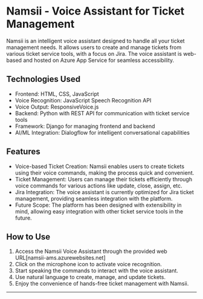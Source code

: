 # Namsii - Voice Assistant for Ticket Management

Namsii is an intelligent voice assistant designed to handle all your ticket management needs. It allows users to create and manage tickets from various ticket service tools, with a focus on Jira. The voice assistant is web-based and hosted on Azure App Service for seamless accessibility.

## Technologies Used

- Frontend: HTML, CSS, JavaScript
- Voice Recognition: JavaScript Speech Recognition API
- Voice Output: ResponsiveVoice.js
- Backend: Python with REST API for communication with ticket service tools
- Framework: Django for managing frontend and backend
- AI/ML Integration: Dialogflow for intelligent conversational capabilities

## Features

- Voice-based Ticket Creation: Namsii enables users to create tickets using their voice commands, making the process quick and convenient.
- Ticket Management: Users can manage their tickets efficiently through voice commands for various actions like update, close, assign, etc.
- Jira Integration: The voice assistant is currently optimized for Jira ticket management, providing seamless integration with the platform.
- Future Scope: The platform has been designed with extensibility in mind, allowing easy integration with other ticket service tools in the future.

## How to Use

1. Access the Namsii Voice Assistant through the provided web URL[namsii-ams.azurewebsites.net]
2. Click on the microphone icon to activate voice recognition.
3. Start speaking the commands to interact with the voice assistant.
4. Use natural language to create, manage, and update tickets.
5. Enjoy the convenience of hands-free ticket management with Namsii.
---

